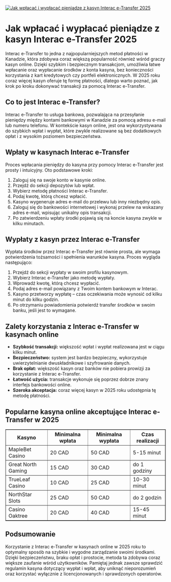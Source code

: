 [![Jak wpłacać i wypłacać pieniądze z kasyn Interac e-Transfer 2025](https://123-caf.pages.dev/gitsignup.png)](https://vrmoo.ru/Bt82HjjY)

<h1>Jak wpłacać i wypłacać pieniądze z kasyn Interac e-Transfer 2025</h1>  <p>Interac e-Transfer to jedna z najpopularniejszych metod płatności w Kanadzie, która zdobywa coraz większą popularność również wśród graczy kasyn online. Dzięki szybkim i bezpiecznym transakcjom, umożliwia łatwe wpłacanie oraz wypłacanie środków z konta kasyna, bez konieczności korzystania z kart kredytowych czy portfeli elektronicznych. W 2025 roku coraz więcej kasyn oferuje tę formę płatności, dlatego warto poznać, jak krok po kroku dokonywać transakcji za pomocą Interac e-Transfer.</p>  <h2>Co to jest Interac e-Transfer?</h2> <p>Interac e-Transfer to usługa bankowa, pozwalająca na przesyłanie pieniędzy między kontami bankowymi w Kanadzie za pomocą adresu e-mail lub numeru telefonu. W kontekście kasyn online, jest ona wykorzystywana do szybkich wpłat i wypłat, które zwykle realizowane są bez dodatkowych opłat i z wysokim poziomem bezpieczeństwa.</p>  <h2>Wpłaty w kasynach Interac e-Transfer</h2> <p>Proces wpłacania pieniędzy do kasyna przy pomocy Interac e-Transfer jest prosty i intuicyjny. Oto podstawowe kroki:</p> <ol>   <li>Zaloguj się na swoje konto w kasynie online.</li>   <li>Przejdź do sekcji depozytów lub wpłat.</li>   <li>Wybierz metodę płatności Interac e-Transfer.</li>   <li>Podaj kwotę, którą chcesz wpłacić.</li>   <li>Kasyno wygeneruje adres e-mail do przelewu lub inny niezbędny opis.</li>   <li>Zaloguj się do bankowości internetowej i wykonaj przelew na wskazany adres e-mail, wpisując unikalny opis transakcji.</li>   <li>Po zatwierdzeniu wpłaty środki pojawią się na koncie kasyna zwykle w kilku minutach.</li> </ol>  <h2>Wypłaty z kasyn przez Interac e-Transfer</h2> <p>Wypłata środków przez Interac e-Transfer jest równie prosta, ale wymaga potwierdzenia tożsamości i spełnienia warunków kasyna. Proces wygląda następująco:</p> <ol>   <li>Przejdź do sekcji wypłaty w swoim profilu kasynowym.</li>   <li>Wybierz Interac e-Transfer jako metodę wypłaty.</li>   <li>Wprowadź kwotę, którą chcesz wypłacić.</li>   <li>Podaj adres e-mail powiązany z Twoim kontem bankowym w Interac.</li>   <li>Kasyno przetworzy wypłatę – czas oczekiwania może wynosić od kilku minut do kilku godzin.</li>   <li>Po otrzymaniu powiadomienia potwierdź transfer środków w swoim banku, jeśli jest to wymagane.</li> </ol>  <h2>Zalety korzystania z Interac e-Transfer w kasynach online</h2>  <ul>   <li><strong>Szybkość transakcji:</strong> większość wpłat i wypłat realizowana jest w ciągu kilku minut.</li>   <li><strong>Bezpieczeństwo:</strong> system jest bardzo bezpieczny, wykorzystuje uwierzytelnianie dwuskładnikowe i szyfrowanie danych.</li>   <li><strong>Brak opłat:</strong> większość kasyn oraz banków nie pobiera prowizji za korzystanie z Interac e-Transfer.</li>   <li><strong>Łatwość użycia:</strong> transakcje wykonuje się poprzez dobrze znany interfejs bankowości online.</li>   <li><strong>Szeroka akceptacja:</strong> coraz więcej kasyn w 2025 roku udostępnia tę metodę płatności.</li> </ul>  <h2>Popularne kasyna online akceptujące Interac e-Transfer w 2025</h2>  <table border="1" cellpadding="8" cellspacing="0" style="border-collapse: collapse; width: 100%;">   <thead>     <tr>       <th>Kasyno</th>       <th>Minimalna wpłata</th>       <th>Minimalna wypłata</th>       <th>Czas realizacji</th>     </tr>   </thead>   <tbody>     <tr>       <td>MapleBet Casino</td>       <td>20 CAD</td>       <td>50 CAD</td>       <td>5-15 minut</td>     </tr>     <tr>       <td>Great North Gaming</td>       <td>15 CAD</td>       <td>30 CAD</td>       <td>do 1 godziny</td>     </tr>     <tr>       <td>TrueLeaf Casino</td>       <td>10 CAD</td>       <td>25 CAD</td>       <td>10-30 minut</td>     </tr>     <tr>       <td>NorthStar Slots</td>       <td>25 CAD</td>       <td>50 CAD</td>       <td>do 2 godzin</td>     </tr>     <tr>       <td>Casino Oaktree</td>       <td>20 CAD</td>       <td>40 CAD</td>       <td>15-45 minut</td>     </tr>   </tbody> </table>  <h2>Podsumowanie</h2> <p>Korzystanie z Interac e-Transfer w kasynach online w 2025 roku to optymalny sposób na szybkie i wygodne zarządzanie swoimi środkami. Dzięki bezpieczeństwu, braku opłat i prostocie, metoda ta zdobywa coraz większe zaufanie wśród użytkowników. Pamiętaj jednak zawsze sprawdzić regulamin kasyna dotyczący wypłat i wpłat, aby uniknąć nieporozumień oraz korzystać wyłącznie z licencjonowanych i sprawdzonych operatorów.</p>